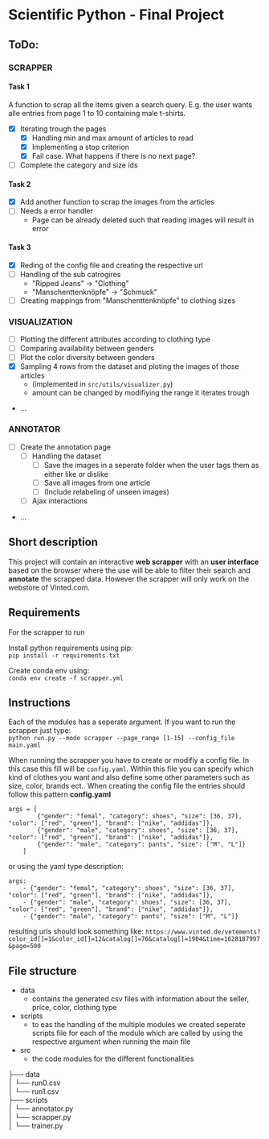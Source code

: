 # Scientific Python - Final Project

## ToDo:
### SCRAPPER

#### Task 1
A function to scrap all the items given a search query. E.g. the user wants alle entries from page 1 to 10 containing male t-shirts.

- [X] Iterating trough the pages 
    - [X] Handling min and max amount of articles to read
    - [X] Implementing a stop criterion
    - [X] Fail case. What happens if there is no next page?
- [ ] Complete the category and size ids

#### Task 2
- [X] Add another function to scrap the images from the articles
- [ ] Needs a error handler
    - Page can be already deleted such that reading images will result in error

#### Task 3
- [X] Reding of the config file and creating the respective url
- [ ] Handling of the sub catrogires 
    - "Ripped Jeans" -> "Clothing"
    - "Manschenttenknöpfe" -> "Schmuck"
- [ ] Creating mappings from "Manschenttenknöpfe" to clothing sizes

### VISUALIZATION
- [ ] Plotting the different attributes according to clothing type
- [ ] Comparing availability between genders 
- [ ] Plot the color diversity between genders
- [X] Sampling 4 rows from the dataset and ploting the images of those articles
    - (implemented in ```src/utils/visualizer.py```)
    - amount can be changed by modifiying the range it iterates trough
- ...

### ANNOTATOR
- [ ] Create the annotation page
    - [ ] Handling the dataset
        - [ ] Save the images in a seperate folder when the user tags them as either like or dislike
        - [ ] Save all images from one article
        - [ ] (Include relabeling of unseen images)
    - [ ] Ajax interactions
- ...


## Short description
This project will contain an interactive **web scrapper** with an **user interface** based on the browser where the use will be able to filter their search and **annotate** the scrapped data. However the scrapper will only work on the webstore of Vinted.com.

## Requirements
For the scrapper to run 

Install python requirements using pip:  
```pip install -r requirements.txt```  

Create conda env using:  
```conda env create -f scrapper.yml ```

## Instructions
Each of the modules has a seperate argument. If you want to run the scrapper just type:  
```python run.py --mode scrapper --page_range [1-15] --config_file main.yaml```

When running the scrapper you have to create or modifiy a config file. In this case this fill will be ```config.yaml```. Within this file you can specify which kind of clothes you want and also define some other parameters such as size, color, brands ect.. When creating the config file the entries should follow this pattern
**config.yaml**
```
args = [
        {"gender": "femal", "category": shoes", "size": [36, 37], "color": ["red", "green"], "brand": ["nike", "addidas"]},
        {"gender": "male", "category": shoes", "size": [36, 37], "color": ["red", "green"], "brand": ["nike", "addidas"]},
        {"gender": "male", "category": pants", "size": ["M", "L"]}
    ]
```

or using the yaml type description:
```
args:
    - {"gender": "femal", "category": shoes", "size": [36, 37], "color": ["red", "green"], "brand": ["nike", "addidas"]},
    - {"gender": "male", "category": shoes", "size": [36, 37], "color": ["red", "green"], "brand": ["nike", "addidas"]},
    - {"gender": "male", "category": pants", "size": ["M", "L"]}
```

resulting urls should look something like:
``` https://www.vinted.de/vetements?color_id[]=1&color_id[]=12&catalog[]=76&catalog[]=1904&time=1628187997&page=500 ```

## File structure
- data
    - contains the generated csv files with information about the seller, price, color, clothing type
- scripts
    - to eas the handling of the multiple modules we created seperate scripts file for each of the module which are called by using the respective argument when running the main file
- src
    - the code modules for the different functionalities

├── data     
│   └── run0.csv  
│   └── run1.csv  
├── scripts  
│   └── annotator.py  
│   └── scrapper.py  
│   └── trainer.py  
